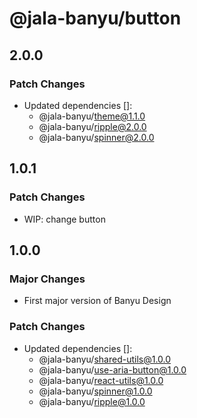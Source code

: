 # @jala-banyu/button

## 2.0.0

### Patch Changes

- Updated dependencies []:
  - @jala-banyu/theme@1.1.0
  - @jala-banyu/ripple@2.0.0
  - @jala-banyu/spinner@2.0.0

## 1.0.1

### Patch Changes

- WIP: change button

## 1.0.0

### Major Changes

- First major version of Banyu Design

### Patch Changes

- Updated dependencies []:
  - @jala-banyu/shared-utils@1.0.0
  - @jala-banyu/use-aria-button@1.0.0
  - @jala-banyu/react-utils@1.0.0
  - @jala-banyu/spinner@1.0.0
  - @jala-banyu/ripple@1.0.0
